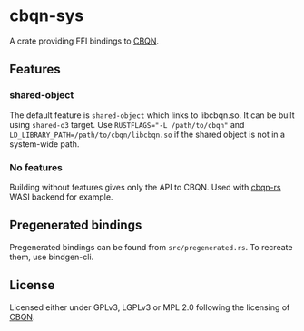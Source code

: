 # cbqn-sys

A crate providing FFI bindings to [CBQN](https://github.com/dzaima/CBQN).

## Features

### shared-object

The default feature is `shared-object` which links to libcbqn.so. It can be built using `shared-o3` target. Use `RUSTFLAGS="-L /path/to/cbqn"` and `LD_LIBRARY_PATH=/path/to/cbqn/libcbqn.so` if the shared object is not in a system-wide path.

### No features

Building without features gives only the API to CBQN. Used with [cbqn-rs](https://github.com/Detegr/cbqn-rs) WASI backend for example.

## Pregenerated bindings

Pregenerated bindings can be found from `src/pregenerated.rs`. To recreate them, use bindgen-cli.

## License

Licensed either under GPLv3, LGPLv3 or MPL 2.0 following the licensing of [CBQN](https://github.com/dzaima/CBQN/).
